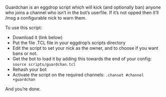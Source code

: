 Guardchan is an eggdrop script which will kick (and optionally ban) anyone who joins a channel who isn’t in the bot’s userfile. If it’s not opped then it’ll /msg a configurable nick to warn them.

To use this script:

* Download it (link below)
* Put the file .TCL file in your eggdrop’s scripts directory
* Edit the script to set your nick as the owner, and to choose if you want bans or not.
* Get the bot to load it by adding this towards the end of your config: `source scripts/guardchan.tcl`
* Rehash your bot
* Activate the script on the required channels: `.chanset #channel +guardchan`

And you’re done.
